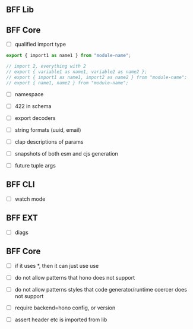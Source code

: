 ## BFF Lib

## BFF Core

- [ ] qualified import type

```ts
export { import1 as name1 } from "module-name";

// import 2, everything with 2
// export { variable1 as name1, variable2 as name2 };
// export { import1 as name1, import2 as name2 } from "module-name";
// export { name1, name2 } from "module-name";
```

- [ ] namespace

- [ ] 422 in schema

- [ ] export decoders
- [ ] string formats (uuid, email)

- [ ] clap descriptions of params
- [ ] snapshots of both esm and cjs generation

- [ ] future tuple args

## BFF CLI

- [ ] watch mode

## BFF EXT

- [ ] diags

## BFF Core

- [ ] if it uses \*, then it can just use use
- [ ] do not allow patterns that hono does not support
- [ ] do not allow patterns styles that code generator/runtime coercer does not support
- [ ] require backend=hono config, or version

- [ ] assert header etc is imported from lib
